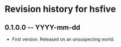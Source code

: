 # Revision history for hsfive

## 0.1.0.0 -- YYYY-mm-dd

* First version. Released on an unsuspecting world.
